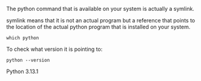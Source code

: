 
The python command that is available on your system is actually a symlink.

symlink means that it is not an actual program but a reference that points
to the location of the actual python program that is 
installed on your system.

```
which python
```

To check what version it is pointing to: 

```
python --version
```

Python 3.13.1
